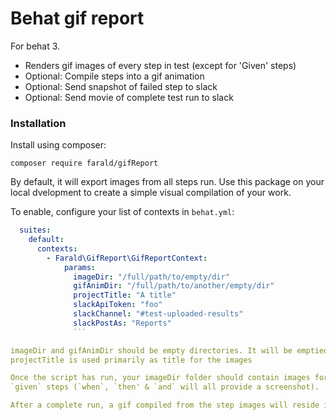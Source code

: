 # Behat gif report

For behat 3. 

- Renders gif images of every step in test (except for 'Given' steps)
- Optional: Compile steps into a gif animation
- Optional: Send snapshot of failed step to slack
- Optional: Send movie of complete test run to slack

### Installation

Install using composer:

`composer require farald/gifReport`

By default, it will export images from all steps run.
Use this package on your local dvelopment to create a simple visual compilation of your work.

To enable, configure your list of contexts in `behat.yml`:

```yaml
  suites:
    default:
      contexts:
        - Farald\GifReport\GifReportContext:
            params:
              imageDir: "/full/path/to/empty/dir"
              gifAnimDir: "/full/path/to/another/empty/dir"
              projectTitle: "A title"
              slackApiToken: "foo"
              slackChannel: "#test-uploaded-results"
              slackPostAs: "Reports"
              ```

imageDir and gifAnimDir should be empty directories. It will be emptied at start of every behat run.
projectTitle is used primarily as title for the images

Once the script has run, your imageDir folder should contain images for every step that was run, except for
`given` steps (`when`, `then' & `and` will all provide a screenshot).

After a complete run, a gif compiled from the step images will reside in your anim directory.
